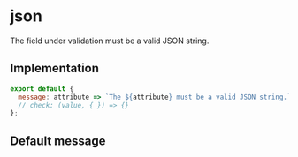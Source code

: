 # json

The field under validation must be a valid JSON string.


## Implementation

```js
export default {
  message: attribute => `The ${attribute} must be a valid JSON string.`
  // check: (value, { }) => {}
};

```

## Default message

```

```
